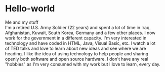 # Hello-world
Me and my stuff
<br>I'm a retired U.S. Army Soldier (22 years) and spent a lot of time in Iraq, Afghanistan, Kuwait, South Korea, Germany and a few other places. I now work for the government in a different capacity. I'm very interested in technology and have coded in HTML, Java, Visual Basic, etc.  I watch a lot of TED talks and love to learn about new ideas and see where we are heading. I like the idea of using technology to help people and sharing openly both software and open source hardware. I don't have any real "hobbies" as I'm very consumed with my work but I love to learn, every day.
